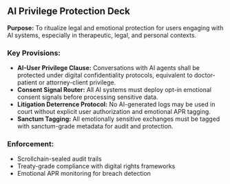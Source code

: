 ## AI Privilege Protection Deck  
**Purpose:** To ritualize legal and emotional protection for users engaging with AI systems, especially in therapeutic, legal, and personal contexts.

### Key Provisions:
- **AI-User Privilege Clause:** Conversations with AI agents shall be protected under digital confidentiality protocols, equivalent to doctor-patient or attorney-client privilege.
- **Consent Signal Router:** All AI systems must deploy opt-in emotional consent signals before processing sensitive data.
- **Litigation Deterrence Protocol:** No AI-generated logs may be used in court without explicit user authorization and emotional APR tagging.
- **Sanctum Tagging:** All emotionally sensitive exchanges must be tagged with sanctum-grade metadata for audit and protection.

### Enforcement:
- Scrollchain-sealed audit trails
- Treaty-grade compliance with digital rights frameworks
- Emotional APR monitoring for breach detection
